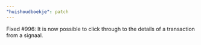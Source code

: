 ```yaml
---
"huishoudboekje": patch
---
```


Fixed #996: It is now possible to click through to the details of a transaction from a signaal.
